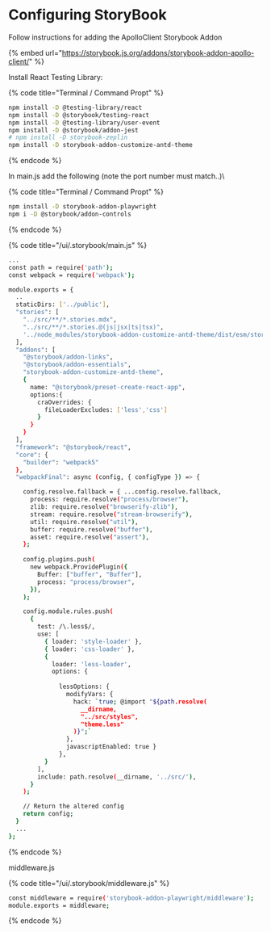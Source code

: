 # Configuring StoryBook

Follow instructions for adding the ApolloClient Storybook Addon

{% embed url="https://storybook.js.org/addons/storybook-addon-apollo-client/" %}



Install React Testing Library:



{% code title="Terminal / Command Propt" %}
```bash
npm install -D @testing-library/react
npm install -D @storybook/testing-react
npm install -D @testing-library/user-event
npm install -D @storybook/addon-jest
# npm install -D storybook-zeplin
npm install -D storybook-addon-customize-antd-theme
```
{% endcode %}

In main.js add the following (note the port number must match..)\




{% code title="Terminal / Command Propt" %}
```bash
npm install -D storybook-addon-playwright
npm i -D @storybook/addon-controls
```
{% endcode %}

{% code title="/ui/.storybook/main.js" %}
```bash
...
const path = require('path');
const webpack = require('webpack');

module.exports = {
  ..
  staticDirs: ['../public'],
  "stories": [
    "../src/**/*.stories.mdx",
    "../src/**/*.stories.@(js|jsx|ts|tsx)",
    '../node_modules/storybook-addon-customize-antd-theme/dist/esm/stories/index.js'
  ],
  "addons": [
    "@storybook/addon-links",
    "@storybook/addon-essentials",
    "storybook-addon-customize-antd-theme",
    { 
      name: "@storybook/preset-create-react-app",
      options:{ 
        craOverrides: {
          fileLoaderExcludes: ['less','css']
        }
      }
    }
  ],
  "framework": "@storybook/react",
  "core": {
    "builder": "webpack5"
  },
  "webpackFinal": async (config, { configType }) => {

    config.resolve.fallback = { ...config.resolve.fallback, 
      process: require.resolve("process/browser"),
      zlib: require.resolve("browserify-zlib"),
      stream: require.resolve("stream-browserify"),
      util: require.resolve("util"),
      buffer: require.resolve("buffer"),
      asset: require.resolve("assert"),
    };
    
    config.plugins.push(
      new webpack.ProvidePlugin({
        Buffer: ["buffer", "Buffer"],
        process: "process/browser",
      }),
    );

    config.module.rules.push(
      {
        test: /\.less$/,
        use: [
          { loader: 'style-loader' },
          { loader: 'css-loader' },
          {
            loader: 'less-loader',
            options: { 
              
              lessOptions: { 
                modifyVars: {
                  hack: `true; @import "${path.resolve(
                    __dirname,
                    "../src/styles",
                    "theme.less"
                  )}";`
                },
                javascriptEnabled: true } 
              },
          }
        ],
        include: path.resolve(__dirname, '../src/'),
      }
    );

    // Return the altered config
    return config;
  }
  ...
};
```
{% endcode %}

middleware.js

{% code title="/ui/.storybook/middleware.js" %}
```bash
const middleware = require('storybook-addon-playwright/middleware');
module.exports = middleware;
```
{% endcode %}

